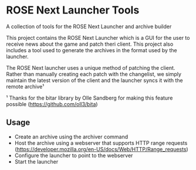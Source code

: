 # ROSE Next Launcher Tools
A collection of tools for the ROSE Next Launcher and archive builder

This project contains the ROSE Next Launcher which is a GUI for the user to
receive news about the game and patch theri client. This project also includes a
tool used to generate the archives in the format used by the launcher.

The ROSE Next launcher uses a unique method of patching the client. Rather than
manually creating each patch with the changelist, we simply maintain the latest
version of the client and the launcher syncs it with the remote archive¹

¹ Thanks for the bitar library by Olle Sandberg for making this feature possible (https://github.com/oll3/bita)

## Usage
- Create an archive using the archiver command
- Host the archive using a webserver that supports HTTP range requests (https://developer.mozilla.org/en-US/docs/Web/HTTP/Range_requests)
- Configure the launcher to point to the webserver
- Start the launcher